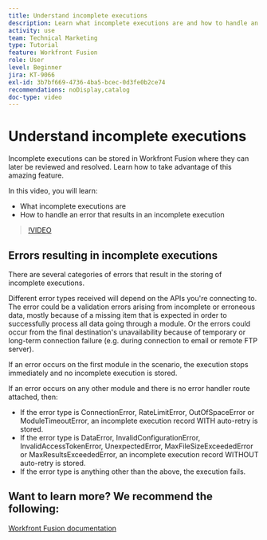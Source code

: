 ```yaml
---
title: Understand incomplete executions
description: Learn what incomplete executions are and how to handle an error that results in an incomplete execution in [!DNL Adobe Workfront Fusion].
activity: use
team: Technical Marketing
type: Tutorial
feature: Workfront Fusion
role: User
level: Beginner
jira: KT-9066
exl-id: 3b7bf669-4736-4ba5-bcec-0d3fe0b2ce74
recommendations: noDisplay,catalog
doc-type: video
---
```

# Understand incomplete executions

Incomplete executions can be stored in Workfront Fusion where they can later be reviewed and resolved. Learn how to take advantage of this amazing feature.

In this video, you will learn:

* What incomplete executions are
* How to handle an error that results in an incomplete execution

>[!VIDEO](https://video.tv.adobe.com/v/335307/?quality=12&learn=on)

## Errors resulting in incomplete executions

There are several categories of errors that result in the storing of incomplete executions.

Different error types received will depend on the APIs you're connecting to. The error could be a validation errors arising from incomplete or erroneous data, mostly because of a missing item that is expected in order to successfully process all data going through a module. Or the errors could occur from the final destination's unavailability because of temporary or long-term connection failure (e.g. during connection to email or remote FTP server).

If an error occurs on the first module in the scenario, the execution stops immediately and no incomplete execution is stored.

If an error occurs on any other module and there is no error handler route attached, then:

* If the error type is ConnectionError, RateLimitError, OutOfSpaceError or ModuleTimeoutError, an incomplete execution record WITH auto-retry is stored.
* If the error type is DataError, InvalidConfigurationError, InvalidAccessTokenError, UnexpectedError, MaxFileSizeExceededError or MaxResultsExceededError, an incomplete execution record WITHOUT auto-retry is stored.
* If the error type is anything other than the above, the execution fails.

## Want to learn more? We recommend the following:

[Workfront Fusion documentation](https://experienceleague.adobe.com/docs/workfront/using/adobe-workfront-fusion/workfront-fusion-2.html?lang=en)

